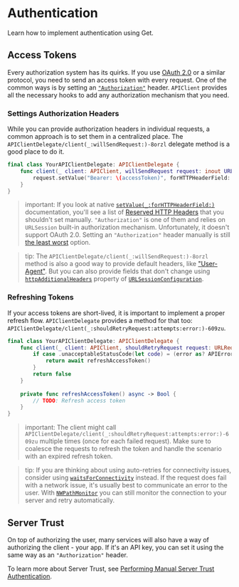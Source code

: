 # Authentication

Learn how to implement authentication using Get.

## Access Tokens

Every authorization system has its quirks. If you use [OAuth 2.0](https://oauth.net/2/) or a similar protocol, you need to send an access token with every request. One of the common ways is by setting an [`"Authorization"`](https://developer.mozilla.org/en-US/docs/Web/HTTP/Headers/Authorization) header. ``APIClient`` provides all the necessary hooks to add any authorization mechanism that you need.

### Settings Authorization Headers

While you can provide authorization headers in individual requests, a common approach is to set them in a centralized place. The ``APIClientDelegate/client(_:willSendRequest:)-8orzl`` delegate method is a good place to do it.

```swift
final class YourAPIClientDelegate: APIClientDelegate {
    func client(_ client: APIClient, willSendRequest request: inout URLRequest) {
        request.setValue("Bearer: \(accessToken)", forHTTPHeaderField: "Authorization")
    }
}
```

> important: If you look at native [`setValue(_:forHTTPHeaderField:)`](https://developer.apple.com/documentation/foundation/urlrequest/2011447-setvalue) documentation, you'll see a list of [Reserved HTTP Headers](https://developer.apple.com/documentation/foundation/nsurlrequest#1776617) that you shouldn't set manually. `"Authorization"` is one of them and relies on `URLSession` built-in authorization mechanism. Unfortunately, it doesn't support OAuth 2.0. Setting an `"Authorization"` header manually is still [the least worst](https://developer.apple.com/forums/thread/89811) option.

> tip: The ``APIClientDelegate/client(_:willSendRequest:)-8orzl`` method is also a good way to provide default headers, like ["User-Agent"](https://developer.mozilla.org/en-US/docs/Web/HTTP/Headers/User-Agent). But you can also provide fields that don't change using [`httpAdditionalHeaders`](https://developer.apple.com/documentation/foundation/urlsessionconfiguration/1411532-httpadditionalheaders) property of [`URLSessionConfiguration`](https://developer.apple.com/documentation/foundation/urlsessionconfiguration).

### Refreshing Tokens

If your access tokens are short-lived, it is important to implement a proper refresh flow. ``APIClientDelegate`` provides a method for that too: ``APIClientDelegate/client(_:shouldRetryRequest:attempts:error:)-609zu``.

```swift
final class YourAPIClientDelegate: APIClientDelegate {
    func client(_ client: APIClient, shouldRetryRequest request: URLRequest, attempts: Int, error: Error) async throws -> Bool {
        if case .unacceptableStatusCode(let code) = (error as? APIError), code == 401, attempts = =1 {
            return await refreshAccessToken()
        }
        return false
    }
    
    private func refreshAccessToken() async -> Bool {
        // TODO: Refresh access token
    }
}
```

> important: The client might call ``APIClientDelegate/client(_:shouldRetryRequest:attempts:error:)-609zu``  multiple times (once for each failed request). Make sure to coalesce the requests to refresh the token and handle the scenario with an expired refresh token.

> tip: If you are thinking about using auto-retries for connectivity issues, consider using [`waitsForConnectivity`](https://developer.apple.com/documentation/foundation/urlsessionconfiguration/2908812-waitsforconnectivity) instead. If the request does fail with a network issue, it's usually best to communicate an error to the user. With [`NWPathMonitor`](https://developer.apple.com/documentation/network/nwpathmonitor) you can still monitor the connection to your server and retry automatically.

## Server Trust

On top of authorizing the user, many services will also have a way of authorizing the client - your app. If it's an API key, you can set it using the same way as an `"Authorization"` header.

To learn more about Server Trust, see [Performing Manual Server Trust Authentication](https://developer.apple.com/documentation/foundation/url_loading_system/handling_an_authentication_challenge/performing_manual_server_trust_authentication).

